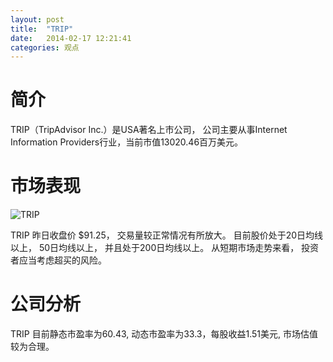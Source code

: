 ```yaml
---
layout: post
title:  "TRIP"
date:   2014-02-17 12:21:41
categories: 观点
---
```


# 简介
TRIP（TripAdvisor Inc.）是USA著名上市公司，
公司主要从事Internet Information Providers行业，当前市值13020.46百万美元。

# 市场表现

![TRIP](http://finviz.com/chart.ashx?t=TRIP&ty=c&ta=1&p=d&s=l)

TRIP 昨日收盘价 $91.25，
交易量较正常情况有所放大。
目前股价处于20日均线以上，
50日均线以上，
并且处于200日均线以上。
从短期市场走势来看，
投资者应当考虑超买的风险。

# 公司分析
TRIP 目前静态市盈率为60.43, 动态市盈率为33.3，每股收益1.51美元,
市场估值较为合理。
